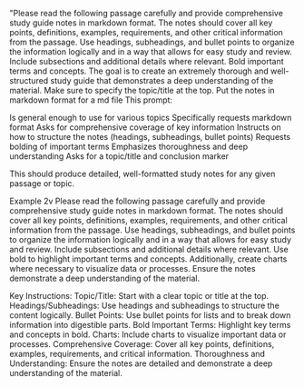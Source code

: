 
"Please read the following passage carefully and provide comprehensive study guide notes in markdown format. The notes should cover all key points, definitions, examples, requirements, and other critical information from the passage. Use headings, subheadings, and bullet points to organize the information logically and in a way that allows for easy study and review. Include subsections and additional details where relevant. Bold important terms and concepts. The goal is to create an extremely thorough and well-structured study guide that demonstrates a deep understanding of the material. Make sure to specify the topic/title at the top. Put the notes in markdown format for a md file
This prompt:

Is general enough to use for various topics
Specifically requests markdown format
Asks for comprehensive coverage of key information
Instructs on how to structure the notes (headings, subheadings, bullet points)
Requests bolding of important terms
Emphasizes thoroughness and deep understanding
Asks for a topic/title and conclusion marker

This should produce detailed, well-formatted study notes for any given passage or topic.


Example 2v 
Please read the following passage carefully and provide comprehensive study guide notes in markdown format. The notes should cover all key points, definitions, examples, requirements, and other critical information from the passage. Use headings, subheadings, and bullet points to organize the information logically and in a way that allows for easy study and review. Include subsections and additional details where relevant. Use bold to highlight important terms and concepts. Additionally, create charts where necessary to visualize data or processes. Ensure the notes demonstrate a deep understanding of the material.

Key Instructions:
Topic/Title: Start with a clear topic or title at the top.
Headings/Subheadings: Use headings and subheadings to structure the content logically.
Bullet Points: Use bullet points for lists and to break down information into digestible parts.
Bold Important Terms: Highlight key terms and concepts in bold.
Charts: Include charts to visualize important data or processes.
Comprehensive Coverage: Cover all key points, definitions, examples, requirements, and critical information.
Thoroughness and Understanding: Ensure the notes are detailed and demonstrate a deep understanding of the material.
